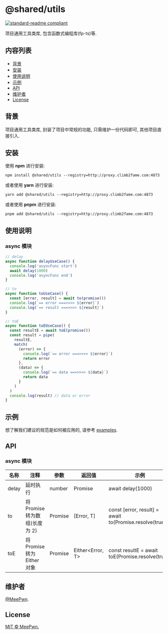 # @shared/utils

[![standard-readme compliant](https://img.shields.io/badge/readme%20style-standard-brightgreen.svg?style=flat-square)](https://github.com/RichardLitt/standard-readme)

项目通用工具类库, 包含函数式编程库(fp-ts)等.

## 内容列表

- [背景](#背景)
- [安装](#安装)
- [使用说明](#使用说明)
- [示例](#示例)
- [API](#API)
- [维护者](#维护者)
- [License](#license)

## 背景

项目通用工具类库, 封装了项目中常规的功能, 只需维护一份代码即可, 其他项目直接引入.

## 安装

使用 **npm** 进行安装:

```shell
npm install @shared/utils --registry=http://proxy.climb2fame.com:4873
```

或者使用 **yarn** 进行安装:

```shell
yarn add @shared/utils --registry=http://proxy.climb2fame.com:4873
```

或者使用 **pnpm** 进行安装:

```shell
pnpm add @shared/utils --registry=http://proxy.climb2fame.com:4873
```

## 使用说明

### async 模块

```typescript
// delay
async function delayUseCase() {
  console.log('asyncFunc start')
  await delay(1000)
  console.log('asyncFunc end')
}

// to
async function toUseCase() {
  const [error, result] = await to(promise())
  console.log(`== error ===>>>> ${error}`)
  console.log(`== result ===>>>> ${result}`)
}

// toE
async function toEUseCase() {
  const resultE = await toE(promise())
  const result = pipe(
    resultE,
    match(
      (error) => {
        console.log(`== error ===>>>> ${error}`)
        return error
      },
      (data) => {
        console.log(`== data ===>>>> ${data}`)
        return data
      }
    )
  )
  console.log(result) // data or error
}
```

## 示例

想了解我们建议的规范是如何被应用的, 请参考 [examples](examples/).

## API

### async 模块

| 名称  | 注释                          | 参数       | 返回值           | 示例                                                    |
| ----- | ----------------------------- | ---------- | ---------------- | ------------------------------------------------------- |
| delay | 延时执行                      | number     | Promise<void>    | await delay(1000)                                       |
| to    | 将 Promise 转为数组(长度为 2) | Promise<T> | [Error, T]       | const [error, result] = await to(Promise.resolve(true)) |
| toE   | 将 Promise 转为 Either 对象   | Promise<T> | Either<Error, T> | const resultE = await toE(Promise.resolve(true))        |

## 维护者

[@MeePwn](https://github.com/maybewaityou).

## License

[MIT © MeePwn.](LICENSE)
